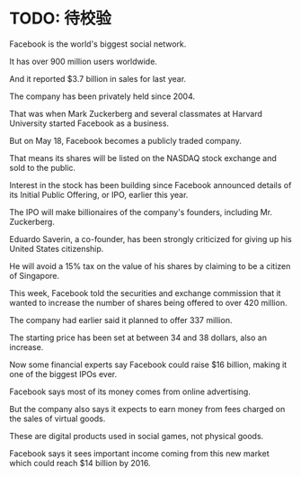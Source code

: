 # TODO: 待校验

Facebook is the world's biggest social network.

It has over 900 million users worldwide.

And it reported $3.7 billion in sales for last year.

The company has been privately held since 2004.

That was when Mark Zuckerberg and several classmates at Harvard University started Facebook as a business.

But on May 18, Facebook becomes a publicly traded company.

That means its shares will be listed on the NASDAQ stock exchange and sold to the public.

Interest in the stock has been building since Facebook announced details of its Initial Public Offering, or IPO, earlier this year.

The IPO will make billionaires of the company's founders, including Mr. Zuckerberg.

Eduardo Saverin, a co-founder, has been strongly criticized for giving up his United States citizenship.

He will avoid a 15% tax on the value of his shares by claiming to be a citizen of Singapore.

This week, Facebook told the securities and exchange commission that it wanted to increase the number of shares being offered to over 420 million.

The company had earlier said it planned to offer 337 million.

The starting price has been set at between 34 and 38 dollars, also an increase.

Now some financial experts say Facebook could raise $16 billion, making it one of the biggest IPOs ever.

Facebook says most of its money comes from online advertising.

But the company also says it expects to earn money from fees charged on the sales of virtual goods.

These are digital products used in social games, not physical goods.

Facebook says it sees important income coming from this new market which could reach $14 billion by 2016.
